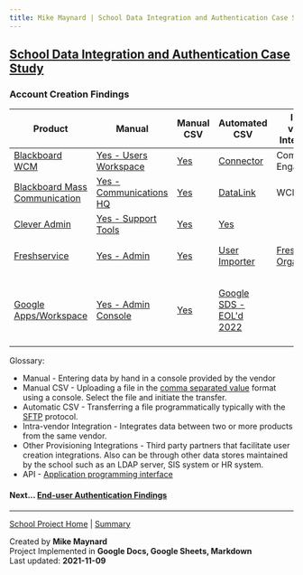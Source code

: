 ```yaml
---
title: Mike Maynard | School Data Integration and Authentication Case Study - Account Creation
---
```

## [School Data Integration and Authentication Case Study](./)

### Account Creation Findings


| Product | Manual | Manual CSV | Automated CSV | Intra-vendor Integration | Other Provisioning Integrations | API |
| ------- | ------ | ----------- | ------- | ------ | ----------- | ------- |
| [Blackboard WCM](https://www.blackboard.com/engage-your-community/websites-branding/web-community-manager) | [Yes - Users Workspace](https://help.blackboard.com/Web_Community_Manager/Administrator/Users_and_Groups/Users/Edit_Users) | [Yes](https://help.blackboard.com/Web_Community_Manager/Administrator/Users_and_Groups/Users#import) | [Connector](https://help.blackboard.com/Web_Community_Manager/Administrator/Data_Integration_And_Automation/Universal_Connector) | Community Engagement |  | |
| [Blackboard Mass Communication](https://www.blackboard.com/engage-your-community/communications/mass-notifications-for-k-12)| [Yes - Communications HQ](https://help.blackboard.com/Community_Engagement/Administrator/Community_Settings/Account_Management)  | [Yes](https://help.blackboard.com/Community_Engagement/Administrator/Community_Settings/Account_Management/Manage_User_Accounts/Upload_Accounts_from_Files) | [DataLink](https://help.blackboard.com/Community_Engagement/Administrator/Data_Imports) | WCM | | |
| [Clever Admin](https://support.clever.com/hc/s/articles/360026950471) | [Yes - Support Tools](https://support.clever.com/hc/s/articles/360026950471?language=en_US) | [Yes](https://support.clever.com/hc/s/articles/229253547?language=en_US) | [Yes](https://support.clever.com/hc/s/articles/229253547?language=en_US) | | [SIS Auto-sync](https://support.clever.com/hc/s/articles/202042973) | [Yes](https://dev.clever.com/) |
| [Freshservice](https://freshservice.com/) | [Yes - Admin](https://support.freshservice.com/support/solutions/articles/154762-adding-requesters-in-freshservice) | [Yes](https://support.freshservice.com/support/solutions/articles/154763-importing-requesters-from-a-csv-file) | [User Importer](https://www.freshworks.com/apps/freshservice/user_importer/) | [Freshworks Organization](https://support.freshservice.com/support/solutions/articles/50000002932-introducing-freshworks-organization) | [Google Workspace](https://support.google.com/a/answer/7364833?hl=en) &#124;<BR> [Azure AD](https://www.freshworks.com/apps/freshservice/azure_active_directory_provisioning_scim) | [Yes](https://api.freshservice.com/) |
| [Google Apps/Workspace](https://edu.google.com/why-google/k-12-solutions/)| [Yes - Admin Console](https://support.google.com/a/answer/9970788?hl=en) | [Yes](https://support.google.com/a/answer/9970788?hl=en) | [Google SDS - EOL'd 2022](https://support.google.com/a/topic/6039552) | | [Clever IDM](https://clever.com/appstore/clever-idm) &#124;<BR> [Google Cloud Directory Sync - LDAP](https://support.google.com/a/answer/106368?hl=en)  | [Directory API](https://developers.google.com/admin-sdk/directory/v1/guides/manage-users) |

Glossary:

* Manual - Entering data by hand in a console provided by the vendor
* Manual CSV - Uploading a file in the [comma separated value](https://en.wikipedia.org/wiki/Comma-separated_values) format using a console. Select the file and initiate the transfer.
* Automatic CSV - Transferring a file programmatically typically with the [SFTP](https://en.wikipedia.org/wiki/SSH_File_Transfer_Protocol) protocol.
* Intra-vendor Integration - Integrates data between two or more products from the same vendor.
* Other Provisioning Integrations - Third party partners that facilitate user creation integrations. Also can be through other data stores maintained by the school such as an LDAP server, SIS system or HR system.
* API - [Application programming interface](https://en.wikipedia.org/wiki/API)




#### Next... [End-user Authentication Findings](authentication_findings.html)



---
[School Project Home](./) | [Summary](summary.html)

Created by **Mike Maynard**<BR>
Project Implemented in **Google Docs, Google Sheets, Markdown**<BR>
Last updated:  **2021-11-09**
